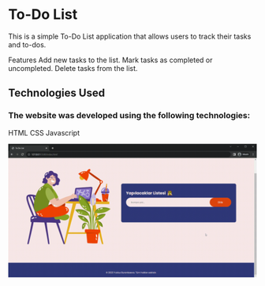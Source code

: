 <h1>To-Do List </h1>

<p>This is a simple To-Do List application that allows users to track their tasks and to-dos.

Features
Add new tasks to the list.
Mark tasks as completed or uncompleted.
Delete tasks from the list.</p>

<h2>Technologies Used</h2>
<h3>The website was developed using the following technologies:</h3>

HTML
CSS
Javascript

![](To-Do-List.gif)